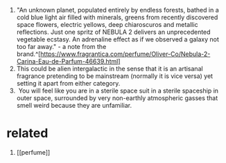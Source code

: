 1. "An unknown planet, populated entirely by endless forests, bathed in a cold blue light air filled with minerals, greens from recently discovered space flowers, electric yellows, deep chiaroscuros and metallic reflections. Just one spritz of NEBULA 2 delivers an unprecedented vegetable ecstasy. An adrenaline effect as if we observed a galaxy not too far away." - a note from the brand.^[https://www.fragrantica.com/perfume/Oliver-Co/Nebula-2-Carina-Eau-de-Parfum-46639.html]
2. This could be alien intergalactic in the sense that it is an artisanal fragrance pretending to be mainstream (normally it is vice versa) yet setting it apart from either category.
3.  You will feel like you are in a sterile space suit in a sterile spaceship in outer space, surrounded by very non-earthly atmospheric gasses that smell weird because they are unfamiliar.

# related
1. [[perfume]]